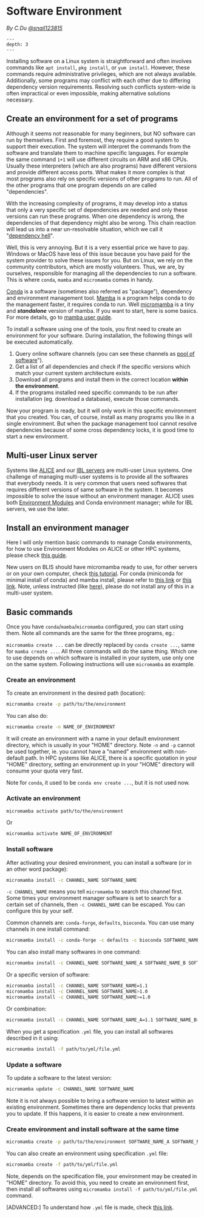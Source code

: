 # Software Environment

*By C.Du [@snail123815](https://github.com/snail123815)*

```{contents}
---
depth: 3
---
```

Installing software on a Linux system is straightforward and often involves commands like `apt install`, `pkg install`, or `yum install`. However, these commands require administrative privileges, which are not always available. Additionally, some programs may conflict with each other due to differing dependency version requirements. Resolving such conflicts system-wide is often impractical or even impossible, making alternative solutions necessary.

## Create an environment for a set of programs

Although it seems not reasonable for many beginners, but NO software can run by themselves. First and foremost, they require a good system to support their execution. The system will interpret the commands from the software and translate them to machine specific languages. For example the same command `1+1` will use different circuits on ARM and x86 CPUs. Usually these interpreters (which are also programs) have different versions and provide different access ports. What makes it more complex is that most programs also rely on specific versions of other programs to run. All of the other programs that one program depends on are called "dependencies".

With the increasing complexity of programs, it may develop into a status that only a very specific set of dependencies are needed and only these versions can run these programs. When one dependency is wrong, the dependencies of that dependency might also be wrong. This chain reaction will lead us into a near un-resolvable situation, which we call it "[dependency hell](https://en.wikipedia.org/wiki/Dependency_hell)".

Well, this is very annoying. But it is a very essential price we have to pay. Windows or MacOS have less of this issue because you have paid for the system provider to solve these issues for you. But on Linux, we rely on the community contributors, which are mostly volunteers. Thus, we are, by ourselves, responsible for managing all the dependencies to run a software. This is where `conda`, `mamba` and `micromamba` comes in handy.

[Conda](https://docs.conda.io/en/latest) is a software (sometimes also referred as "package"), dependency and environment management tool. [Mamba](https://mamba.readthedocs.io/en/latest/user_guide/mamba.html) is a program helps conda to do the management faster, it requires conda to run. Well [micromamba](https://mamba.readthedocs.io/en/latest/user_guide/micromamba.html) is a tiny and ***standalone*** version of mamba. If you want to start, here is some basics. For more details, go to [mamba user guide](https://mamba.readthedocs.io/en/latest/user_guide/concepts.html).

To install a software using one of the tools, you first need to create an environment for your software. During installation, the following things will be executed automatically.

1. Query online software channels (you can see these channels as [pool of software](https://docs.conda.io/projects/conda/en/latest/user-guide/concepts/channels.html#conda-channels)").
2. Get a list of all dependencies and check if the specific versions which match your current system architecture exists.
3. Download all programs and install them in the correct location **within the environment**.
4. If the programs installed need specific commands to be run after installation (eg. download a database), execute those commands.

Now your program is ready, but it will only work in this specific environment that you created. You can, of course, install as many programs you like in a single environment. But when the package management tool cannot resolve dependencies because of some cross dependency locks, it is good time to start a new environment.

## Multi-user Linux server

Systems like [ALICE](../alice/alice_ibl.md) and our [IBL servers](../IBL_servers/Intro.md) are multi-user Linux systems. One challenge of managing multi-user systems is to provide all the softwares that everybody needs. It is very common that users need softwares that requires different versions of same software in the system. It becomes impossible to solve the issue without an environment manager. ALICE uses both [Environment Modules](https://modules.readthedocs.io/en/latest/index.html) and Conda environment manager; while for IBL servers, we use the later.

## Install an environment manager

Here I will only mention basic commands to manage Conda environments, for how to use Environment Modules on ALICE or other HPC systems, please check [this guide](https://pubappslu.atlassian.net/wiki/spaces/HPCWIKI/pages/37749316/Using+available+software+-+Environment+Modules).

New users on BLIS should have micromamba ready to use, for other servers or on your own computer, check [this tutorial](./micromamba.md). For conda (miniconda for minimal install of conda) and mamba install, please refer to [this link](https://docs.conda.io/en/latest/miniconda.html#) or [this link](https://mamba.readthedocs.io/en/latest/installation/micromamba-installation.html). Note, unless instructed (like [here](./micromamba.md)), please do not install any of this in a multi-user system.

## Basic commands

Once you have `conda`/`mamba`/`micromamba` configured, you can start using them. Note all commands are the same for the three programs, eg.:

`micromamba create ...` can be directly replaced by `conda create ...`, same for `mamba create ...`. All three commands will do the same thing. Which one to use depends on which software is installed in your system, use only one on the same system. Following instructions will use `micromamba` as example.

### Create an environment

To create an environment in the desired path (location):

```sh
micromamba create -p path/to/the/environment
```

You can also do:

```sh
micromamba create -n NAME_OF_ENVIRONMENT
```

It will create an environment with a name in your default environment directory, which is usually in your "HOME" directory. Note `-n` and `-p` cannot be used together, ie. you cannot have a "named" environment with non-default path. In HPC systems like ALICE, there is a specific quotation in your "HOME" directory, setting an environment up in your "HOME" directory will consume your quota very fast.

Note for `conda`, it used to be `conda env create ...`, but it is not used now.

### Activate an environment

```sh
micromamba activate path/to/the/environment
```

Or

```sh
micromamba activate NAME_OF_ENVIRONMENT
```

### Install software

After activating your desired environment, you can install a software (or in an other word package):

```sh
micromamba install -c CHANNEL_NAME SOFTWARE_NAME
```

`-c CHANNEL_NAME` means you tell `micromamba` to search this channel first. Some times your environment manager software is set to search for a certain set of channels, then `-c CHANNEL_NAME` can be escaped. You can configure this by your self.

Common channels are: `conda-forge`, `defaults`, `bioconda`. You can use many channels in one install command:

```sh
micromamba install -c conda-forge -c defaults -c bioconda SOFTWARE_NAME
```

You can also install many softwares in one command:

```sh
micromamba install -c CHANNEL_NAME SOFTWARE_NAME_A SOFTWARE_NAME_B SOFTWARE_NAME_C
```

Or a specific version of software:

```sh
micromamba install -c CHANNEL_NAME SOFTWARE_NAME=1.1
micromamba install -c CHANNEL_NAME SOFTWARE_NAME>1.0
micromamba install -c CHANNEL_NAME SOFTWARE_NAME>=1.0
```

Or combination:

```sh
micromamba install -c CHANNEL_NAME SOFTWARE_NAME_A=1.1 SOFTWARE_NAME_B>=3.0 SOFTWARE_NAME_C
```

When you get a specification `.yml` file, you can install all softwares described in it using:

```sh
micromamba install -f path/to/yml/file.yml
```

### Update a software 

To update a software to the latest version:

```sh
micromamba update -c CHANNEL_NAME SOFTWARE_NAME
```

Note it is not always possible to bring a software version to latest within an existing environment. Sometimes there are dependency locks that prevents you to update. If this happens, it is easier to create a new environment.

### Create environment and install software at the same time

```sh
micromamba create -p path/to/the/environment SOFTWARE_NAME_A SOFTWARE_NAME_B=3.2
```

You can also create an environment using specification `.yml` file:

```sh
micromamba create -f path/to/yml/file.yml
```

Note, depends on the specification file, your environment may be created in "HOME" directory. To avoid this, you need to create an environment first, then install all softwares using `micromamba install -f path/to/yml/file.yml` command.

\[ADVANCED:\] To understand how `.yml` file is made, check [this link](https://conda.io/projects/conda/en/latest/user-guide/tasks/manage-environments.html#creating-an-environment-file-manually).